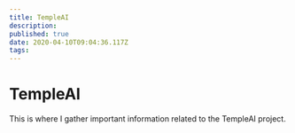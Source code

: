 ```yaml
---
title: TempleAI
description: 
published: true
date: 2020-04-10T09:04:36.117Z
tags: 
---
```


# TempleAI
This is where I gather important information related to the TempleAI project.